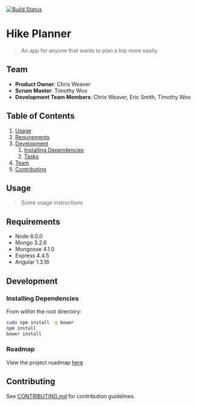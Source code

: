 [![Build Status](https://travis-ci.org/HRR16-allosaurus/hrr16-allosaurus.svg?branch=master)](https://travis-ci.org/HRR16-allosaurus/hrr16-allosaurus)
# Hike Planner

> An app for anyone that wants to plan a trip more easily.

## Team

  - __Product Owner__: Chris Weaver
  - __Scrum Master__: Timothy Woo
  - __Development Team Members__: Chris Weaver, Eric Smith, Timothy Woo

## Table of Contents

1. [Usage](#Usage)
1. [Requirements](#requirements)
1. [Development](#development)
    1. [Installing Dependencies](#installing-dependencies)
    1. [Tasks](#tasks)
1. [Team](#team)
1. [Contributing](#contributing)

## Usage

> Some usage instructions

## Requirements

- Node 6.0.0
- Mongo 3.2.6
- Mongoose 4.1.0
- Express 4.4.5
- Angular 1.3.16

## Development

### Installing Dependencies

From within the root directory:

```sh
sudo npm install -g bower
npm install
bower install
```

### Roadmap

View the project roadmap [here](LINK_TO_PROJECT_ISSUES)


## Contributing

See [CONTRIBUTING.md](CONTRIBUTING.md) for contribution guidelines.
